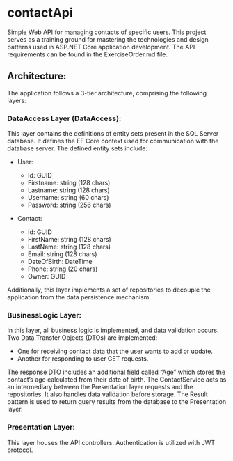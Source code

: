 # contactApi

Simple Web API for managing contacts of specific users. This project serves as a training ground for mastering the technologies and design patterns used in ASP.NET Core application development. The API requirements can be found in the ExerciseOrder.md file.

## Architecture:
The application follows a 3-tier architecture, comprising the following layers:

### DataAccess Layer (DataAccess):
This layer contains the definitions of entity sets present in the SQL Server database.
It defines the EF Core context used for communication with the database server.
The defined entity sets include:

- User:
  - Id: GUID
  - Firstname: string (128 chars)
  - Lastname: string (128 chars)
  - Username: string (60 chars)
  - Password: string (256 chars)
    
- Contact:
  - Id: GUID
  - FirstName: string (128 chars)
  - LastName: string (128 chars)
  - Email: string (128 chars)
  - DateOfBirth: DateTime
  - Phone: string (20 chars)
  - Owner: GUID
    
Additionally, this layer implements a set of repositories to decouple the application from the data persistence mechanism.

### BusinessLogic Layer:
In this layer, all business logic is implemented, and data validation occurs.
Two Data Transfer Objects (DTOs) are implemented:
- One for receiving contact data that the user wants to add or update.
- Another for responding to user GET requests.

The response DTO includes an additional field called “Age” which stores the contact’s age calculated from their date of birth.
The ContactService acts as an intermediary between the Presentation layer requests and the repositories. It also handles data validation before storage.
The Result pattern is used to return query results from the database to the Presentation layer.

### Presentation Layer:
This layer houses the API controllers.
Authentication is utilized with JWT protocol.
